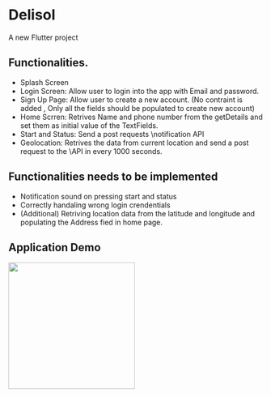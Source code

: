 # Delisol 

A new Flutter project

## Functionalities.

* Splash Screen
* Login Screen: Allow user to login into the app with Email and password.
*  Sign Up Page: Allow user to create a new account. (No contraint is added , Only all the fields should be populated to create  new account)
*  Home Scrren: Retrives Name and phone number from the getDetails and set them as initial value of the TextFields.
*  Start and Status: Send a post requests \notification API
* Geolocation: Retrives the data from current location and send a post request to the \API in every 1000 seconds.

## Functionalities needs to be implemented

*  Notification sound on pressing start and status
*  Correctly handaling wrong login crendentials
* (Additional) Retriving location data from the latitude and longitude and populating the Address fied in home page.  

## Application Demo
<img src="demo/demo.gif" width="250" height="250"/>

